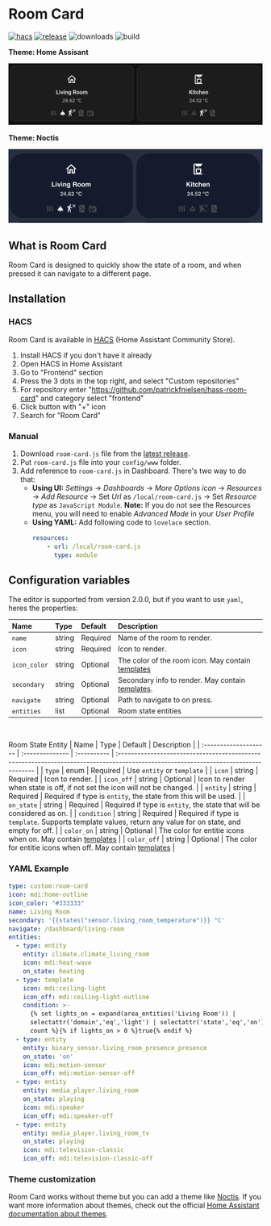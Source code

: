 # Room Card
[![hacs][hacs-badge]][hacs-url]
[![release][release-badge]][release-url]
![downloads][downloads-badge]
![build][build-badge]

**Theme: Home Assisant**

![Card - Default](https://github.com/patrickfnielsen/hass-room-card/blob/main/docs/images/theme-homeassistant.png?raw=true)

**Theme: Noctis**

![Cards - Noctis](https://github.com/patrickfnielsen/hass-room-card/blob/main/docs/images/theme-noctis.png?raw=true)


## What is Room Card
Room Card is designed to quickly show the state of a room, and when pressed it can navigate to a different page.

## Installation

### HACS
Room Card is available in [HACS][hacs] (Home Assistant Community Store).
1. Install HACS if you don't have it already
2. Open HACS in Home Assistant
3. Go to "Frontend" section
4. Press the 3 dots in the top right, and select "Custom repositories"
5. For repository enter "https://github.com/patrickfnielsen/hass-room-card" and category select "frontend"
6. Click button with "+" icon
7. Search for "Room Card"

### Manual
1. Download `room-card.js` file from the [latest release][release-url].
2. Put `room-card.js` file into your `config/www` folder.
3. Add reference to `room-card.js` in Dashboard. There's two way to do that:
    - **Using UI:** _Settings_ → _Dashboards_ → _More Options icon_ → _Resources_ → _Add Resource_ → Set _Url_ as `/local/room-card.js` → Set _Resource type_ as `JavaScript Module`.
      **Note:** If you do not see the Resources menu, you will need to enable _Advanced Mode_ in your _User Profile_
    - **Using YAML:** Add following code to `lovelace` section.
        ```yaml
        resources:
            - url: /local/room-card.js
              type: module
        ```

## Configuration variables
The editor is supported from version 2.0.0, but if you want to use `yaml`, heres the properties:

| Name                  | Type            | Default     | Description                                                                                                                         |
| :-------------------- | :-------------- | :---------- | :---------------------------------------------------------------------------------------------------------------------------------- |
| `name`                | string          | Required    | Name of the room to render.                                                                                                         |
| `icon`                | string          | Required    | Icon to render.                                                                                                                     |
| `icon_color`          | string          | Optional    | The color of the room icon.  May contain [templates](https://www.home-assistant.io/docs/configuration/)                                                                                                                   |
| `secondary`           | string          | Optional    | Secondary info to render. May contain [templates](https://www.home-assistant.io/docs/configuration/templating/).                    |
| `navigate`            | string          | Optional    | Path to navigate to on press.                                                                                                       |
| `entities`            | list            | Optional    | Room state entities                                                                       |
<br>

Room State Entity
| Name                  | Type            | Default     | Description                                                                                                                         |
| :-------------------- | :-------------- | :---------- | :---------------------------------------------------------------------------------------------------------------------------------- |
| `type`                | enum            | Required    | Use `entity` or `template`                                                                                                          |
| `icon`                | string          | Required    | Icon to render.                                                                                                                     |
| `icon_off`            | string          | Optional    | Icon to render when state is off, if not set the icon will not be changed.                                                          |
| `entity`              | string          | Required    | Required if type is `entity`, the state from this will be used.                                                                     |
| `on_state`            | string          | Required    | Required if type is `entity`, the state that will be considered as on.                                                              |
| `condition`           | string          | Required    | Required if type is `template`. Supports template values, return any value for on state, and empty for off.                         |
| `color_on`   | string          | Optional    | The color for entitie icons when on. May contain [templates](https://www.home-assistant.io/docs/configuration/)                                                                           |
| `color_off`  | string          | Optional    | The color for entitie icons when off. May contain [templates](https://www.home-assistant.io/docs/configuration/)                                                                          |



### YAML Example
```yaml
type: custom:room-card
icon: mdi:home-outline
icon_color: "#333333"
name: Living Room
secondary: '{{states("sensor.living_room_temperature")}} °C'
navigate: /dashboard/living-room
entities:
  - type: entity
    entity: climate.climate_living_room
    icon: mdi:heat-wave
    on_state: heating
  - type: template
    icon: mdi:ceiling-light
    icon_off: mdi:ceiling-light-outline
    condition: >-
      {% set lights_on = expand(area_entities('Living Room')) |
      selectattr('domain','eq','light') | selectattr('state','eq','on') | list |
      count %}{% if lights_on > 0 %}true{% endif %}
  - type: entity
    entity: binary_sensor.living_room_presence_presence
    on_state: 'on'
    icon: mdi:motion-sensor
    icon_off: mdi:motion-sensor-off
  - type: entity
    entity: media_player.living_room
    on_state: playing
    icon: mdi:speaker
    icon_off: mdi:speaker-off
  - type: entity
    entity: media_player.living_room_tv
    on_state: playing
    icon: mdi:television-classic
    icon_off: mdi:television-classic-off

```


### Theme customization
Room Card works without theme but you can add a theme like [Noctis](https://github.com/aFFekopp/noctis). If you want more information about themes, check out the official [Home Assistant documentation about themes][home-assitant-theme-docs].

<!-- Badges -->
[hacs-url]: https://github.com/hacs/integration
[hacs-badge]: https://img.shields.io/badge/hacs-default-orange.svg?style=flat-square
[release-badge]: https://img.shields.io/github/v/release/patrickfnielsen/hass-room-card?style=flat-square
[downloads-badge]: https://img.shields.io/github/downloads/patrickfnielsen/hass-room-card/total?style=flat-square
[build-badge]: https://img.shields.io/github/actions/workflow/status/patrickfnielsen/hass-room-card/build.yaml?branch=main&style=flat-square

<!-- References -->
[home-assistant]: https://www.home-assistant.io/
[home-assitant-theme-docs]: https://www.home-assistant.io/integrations/frontend/#defining-themes
[hacs]: https://hacs.xyz
[release-url]: https://github.com/patrickfnielsen/hass-room-card/releases
